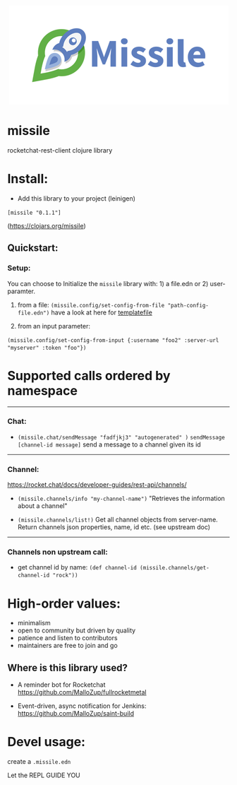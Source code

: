<p align="center"><img src="/logo/logotype-horizontal.png"></p>

# missile
rocketchat-rest-client clojure library

# Install:

- Add this library to your project (leinigen)

`[missile "0.1.1"]`

(https://clojars.org/missile)

## Quickstart:

### Setup:
You can choose to Initialize the `missile` library with: 1) a file.edn or 2) user-paramter.

1) from a file:
`(missile.config/set-config-from-file "path-config-file.edn")`  have a look at here for [templatefile](resources/missile.edn)

2) from an input parameter:

`(missile.config/set-config-from-input {:username "foo2" :server-url "myserver" :token "foo"})`

# Supported calls ordered by namespace
___
### Chat:

- `(missile.chat/sendMessage "fadfjkj3" "autogenerated" )`
  `sendMessage [channel-id message]` 
  send a message to a channel given its id
___
### Channel:

https://rocket.chat/docs/developer-guides/rest-api/channels/

- `(missile.channels/info "my-channel-name")`
  "Retrieves the information about a channel"

-  `(missile.channels/list!)`
   Get all channel objects from server-name. Return channels json properties, name, id etc. (see upstream doc)

___
### Channels non upstream call:

-  get channel id by name:
  `(def channel-id (missile.channels/get-channel-id "rock"))`


# High-order values:

- minimalism
- open to community but driven by quality
- patience and listen to contributors
- maintainers are free to join and go

##  Where is this library used?

- A reminder bot for Rocketchat
https://github.com/MalloZup/fullrocketmetal

- Event-driven, async notification for Jenkins:
https://github.com/MalloZup/saint-build


# Devel usage:

create a `.missile.edn`

Let the REPL GUIDE YOU

